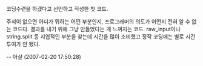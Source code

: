 코딩수련을 하겠다고 선언하고 작성한 첫 코드.

주석이 없으면 어디가 뭐하는 어떤 부분인지, 프로그래머의 의도가 어떤지 전혀 알 수 없는 코드다. 결과를 내기 위해 그냥 만들었다는 게 느껴지는 코드.
raw_input이나 string.split 등 지엽적인 부분을 찾는데 시간을 많이 소비했고 정작 코딩에는 별로 시간 투여가 안 됐다.

-- 아샬 (2007-02-20 17:50:28)
